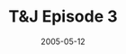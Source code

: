 ---
title: "T&J Episode 3"
developer: "Denki"
brand: "Cartoon Network"
menu: "Cartoon Network/Tom and Jerry/Tom and Jerry Episode 3/ModeSelect.jpg"
gameplay: "Cartoon Network/Tom and Jerry/Tom and Jerry Episode 3/Play002Outside.jpg"
archived: "2023-09-30"
date: "2005-05-12"
levels: "none"
scores:
  sort: score
  reverse: true
  filter: "item.game == page.slug"
links:
  - title: Play
    url: "http://denki.co.uk/sky/tj3/app.html"
---